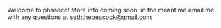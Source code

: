 Welcome to phaseco! More info coming soon, in the meantime email me with any questions at seththepeacock@gmail.com